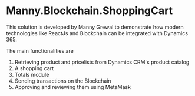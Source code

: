 ﻿# Manny.Blockchain.ShoppingCart

This solution is developed by Manny Grewal to demonstrate how modern technologies like ReactJs and Blockchain can be integrated with Dynamics 365. 

The main functionalities are
1. Retrieving product and pricelists from Dynamics CRM's product catalog
2. A shopping cart
3. Totals module
4. Sending transactions on the Blockchain
5. Approving and reviewing them using MetaMask


